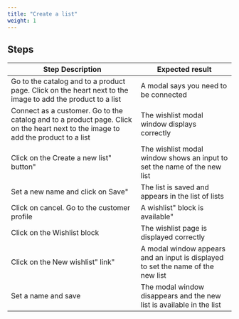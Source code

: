 ```yaml
---
title: "Create a list"
weight: 1
---
```

## Steps
| Step Description | Expected result |
| ----- | ----- |
| Go to the catalog and to a product page. Click on the heart next to the image to add the product to a list | A modal says you need to be connected |
| Connect as a customer. Go to the catalog and to a product page. Click on the heart next to the image to add the product to a list | The wishlist modal window displays correctly |
| Click on the Create a new list" button" | The wishlist modal window shows an input to set the name of the new list |
| Set a new name and click on Save" | The list is saved and appears in the list of lists |
| Click on cancel. Go to the customer profile | A wishlist" block is available" |
| Click on the Wishlist block | The wishlist page is displayed correctly |
| Click on the New wishlist" link" | A modal window appears and an input is displayed to set the name of the new list |
| Set a name and save | The modal window disappears and the new list is available in the list |
